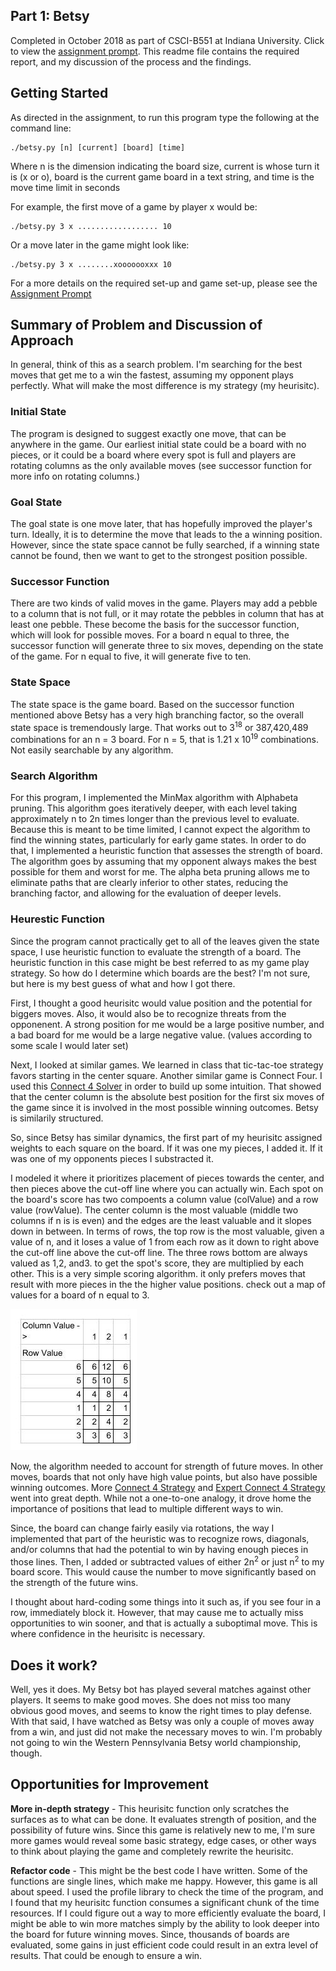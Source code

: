 ## Part 1: Betsy 

Completed in October 2018 as part of CSCI-B551 at Indiana University.  Click to view the [assignment  prompt](https://github.com/derrickeckardt/alphabeta/blob/master/a2.pdf).  This readme file contains the required report, and my discussion of the process and the findings.

## Getting Started

As directed in the assignment, to run this program type the following at the command line:

    ./betsy.py [n] [current] [board] [time]
    
Where n is the dimension indicating the board size, current is whose turn it is (x or o), board is the current game board in a text string, and time is the move time limit in seconds

For example, the first move of a game by player x would be:

    ./betsy.py 3 x .................. 10

Or a move later in the game might look like:

    ./betsy.py 3 x ........xooooooxxx 10

For a more details on the required set-up and game set-up, please see the [Assignment Prompt](https://github.com/derrickeckardt/alphabeta/blob/master/a2.pdf)

## Summary of Problem and Discussion of Approach

In general, think of this as a search problem.  I'm searching for the best moves that get me to a win the fastest, assuming my opponent plays perfectly.  What will make the most difference is my strategy (my heurisitc).

### Initial State

The program is designed to suggest exactly one move, that can be anywhere in the game.  Our earliest initial state could be a board with no pieces, or it could be a board where every spot is full and players are rotating columns as the only available moves (see successor function for more info on rotating columns.)

### Goal State

The goal state is one move later, that has hopefully improved the player's turn.  Ideally, it is to determine the move that leads to the a winning position.  However, since the state space cannot be fully searched, if a winning state cannot be found, then we want to get to the strongest position possible.

### Successor Function

There are two kinds of valid moves in the game.  Players may add a pebble to a column that is not full, or it may rotate the pebbles in column that has at least one pebble.  These become the basis for the successor function, which will look for possible moves.  For a board n equal to three, the successor function will generate three to six moves, depending on the state of the game.  For n equal to five, it will generate five to ten.  

### State Space

The state space is the game board.  Based on the successor function mentioned above Betsy has a very high branching factor, so the overall state space is tremendously large.  That works out to 3<sup>18</sup> or 387,420,489 combinations for an n = 3 board.  For n = 5, that is 1.21 x 10<sup>19</sup> combinations.  Not easily searchable by any algorithm.

### Search Algorithm

For this program, I implemented the MinMax algorithm with Alphabeta pruning.  This algorithm goes iteratively deeper, with each level taking approximately n to 2n times longer than the previous level to evaluate.  Because this is meant to be time limited, I cannot expect the algorithm to find the winning states, particularly for early game states.  In order to do that, I implemented a heuristic function that assesses the strength of board.   The algorithm goes by assuming that my opponent always makes the best possible for them and worst for me.   The alpha beta pruning allows me to eliminate paths that are clearly inferior to other states, reducing the branching factor, and allowing for the evaluation of deeper levels.

### Heurestic Function

Since the program cannot practically get to all of the leaves given the state space, I use heuristic function to evaluate the strength of a board.  The heuristic function in this case might be best referred to as my game play strategy.  So how do I determine which boards are the best?  I'm not sure, but here is my best guess of what and how I got there.

First, I thought a good heurisitc would value position and the potential for biggers moves.  Also, it would also be to recognize threats from the opponenent.  A strong position for me would be a large positive number, and a bad board for me would be a large negative value.  (values according to some scale I would later set)

Next, I looked at similar games.  We learned in class that tic-tac-toe strategy favors starting in the center square.  Another similar game is Connect Four.  I used this [Connect 4 Solver](http://connect4.gamesolver.org/?pos=34) in order to build up some intuition.  That showed that the center column is the absolute best position for the first six moves of the game since it is involved in the most possible winning outcomes.  Betsy is similarily structured.

So, since Betsy has similar dynamics, the first part of my heurisitc assigned weights to each square on the board.  If it was one my pieces, I added it.  If it was one of my opponents pieces I substracted it.  

I modeled it where it prioritizes placement of pieces towards the center, and then pieces above the cut-off line where you can actually win.  Each spot on the board's score has two compoents a column value (colValue) and a row value (rowValue).  The center column is the most valuable (middle two columns if n is is even) and the edges are the least valuable and it slopes down in between. In terms of rows, the top row is the most valuable, given a value of n, and it loses a value of 1 from each row as it down to right above the cut-off line above the cut-off line.  The three rows bottom are always valued as 1,2, and3.   to get the spot's score, they are multiplied by each other. This is a very simple scoring algorithm.  it only prefers moves that result with more pieces in the the higher value positions.  check out a map of values for a board of n equal to 3.

![alt text](https://github.com/derrickeckardt/alphabeta/blob/master/n3boardvalues.jpg "n=3 board values")

Now, the algorithm needed to account for strength of future moves.  In other moves, boards that not only have high value points, but also have possible winning outcomes.  More [Connect 4 Strategy](https://www.quora.com/What-is-the-winning-strategy-for-the-first-player-in-Connect-Four-games) and [Expert Connect 4 Strategy](http://www.pomakis.com/c4/expert_play.html) went into great depth.  While not a one-to-one analogy, it drove home the importance of positions that lead to multiple different ways to win.

Since, the board can change fairly easily via rotations, the way I implemented that part of the heuristic was to recognize rows, diagonals, and/or columns that had the potential to win by having enough pieces in those lines.  Then, I added or subtracted values of either 2n<sup>2</sup> or just n<sup>2</sup> to my board score.  This would cause the number to move significantly based on the strength of the future wins.

I thought about hard-coding some things into it such as, if you see four in a row, immediately block it.  However, that may cause me to actually miss opportunities to win sooner, and that is actually a suboptimal move. This is where confidence in the heurisitc is necessary.

## Does it work?

Well, yes it does.  My Betsy bot has played several matches against other players.  It seems to make good moves.  She does not miss too many obvious good moves, and seems to know the right times to play defense.  With that said, I have watched as Betsy was only a couple of moves away from a win, and just did not make the necessary moves to win.  I'm probably not going to win the Western Pennsylvania Betsy world championship, though.

## Opportunities for Improvement

**More in-depth strategy** - This heurisitc function only scratches the surfaces as to what can be done.  It evaluates strength of position, and the possibility of future wins.  Since this game is relatively new to me, I'm sure more games would reveal some basic strategy, edge cases, or other ways to think about playing the game and completely rewrite the heurisitc.

**Refactor code** - This might be the best code I have written.  Some of the functions are single lines, which make me happy.  However, this game is all about speed.  I used the profile library to check the time of the program, and I found that my heurisitc function consumes a significant chunk of the time resources.  If I could figure out a way to more efficiently evaluate the board, I might be able to win more matches simply by the ability to look deeper into the board for future winning moves.  Since, thousands of boards are evaluated, some gains in just efficient code could result in an extra level of results.  That could be enough to ensure a win.